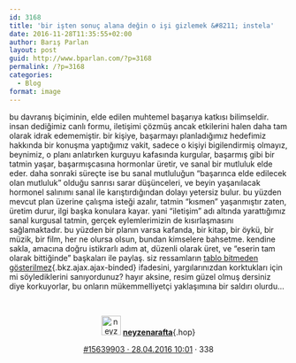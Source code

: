 ```yaml
---
id: 3168
title: 'bir işten sonuç alana değin o işi gizlemek &#8211; instela'
date: 2016-11-28T11:35:55+02:00
author: Barış Parlan
layout: post
guid: http://www.bparlan.com/?p=3168
permalink: /?p=3168
categories:
  - Blog
format: image
---
```

<div class="ttr_start">
</div>

bu davranış biçiminin, elde edilen muhtemel başarıya katkısı bilimseldir. insan dediğimiz canlı formu, iletişimi çözmüş ancak etkilerini halen daha tam olarak idrak edememiştir. bir kişiye, başarmayı planladığımız hedefimiz hakkında bir konuşma yaptığımız vakit, sadece o kişiyi bigilendirmiş olmayız, beynimiz, o planı anlatırken kurguyu kafasında kurgular, başarmış gibi bir tatmin yaşar, başarmışcasına hormonlar üretir, ve sanal bir mutluluk elde eder. daha sonraki süreçte ise bu sanal mutluluğun &#8220;başarınca elde edilecek olan mutluluk&#8221; olduğu sanrısı sarar düşünceleri, ve beyin yaşanılacak hormonel salınımı sanal ile karıştırdığından dolayı yetersiz bulur. bu yüzden mevcut plan üzerine çalışma isteği azalır, tatmin &#8220;kısmen&#8221; yaşanmıştır zaten, üretim durur, ilgi başka konulara kayar. yani &#8220;iletişim&#8221; adı altında yarattığımız sanal kurgusal tatmin, gerçek eylemlerimizin de kısırlaşmasını sağlamaktadır. bu yüzden bir planın varsa kafanda, bir kitap, bir öykü, bir müzik, bir film, her ne olursa olsun, bundan kimselere bahsetme. kendine sakla, amacına doğru istikrarlı adım at, düzenli olarak üret, ve &#8220;eserin tam olarak bittiğinde&#8221; başkaları ile paylaş. siz ressamların [tablo bitmeden gösterilmez](https://tr.instela.com/tablo-bitmeden-gosterilmez--18617895 "tablo bitmeden gösterilmez"){.bkz.ajax.ajax-binded} ifadesini, yargılarınızdan korktukları için mi söylediklerini sanıyordunuz? hayır aksine, resim güzel olmuş dersiniz diye korkuyorlar, bu onların mükemmelliyetçi yaklaşımına bir saldırı olurdu&#8230;

&nbsp;<header class="dateauthor">

<a class="hop avatar_container" href="https://tr.instela.com/user/neyzenarafta--159601" data-userid="159601"><img class="avatar" src="https://i1.wp.com/s.instela.com/s/avatar/hx3j2lp9bw78cyiilr3tfgc80h9homa6kdpmzfwbc3kp228ntb.xt.jpg?resize=35%2C35&#038;ssl=1" alt="neyzenarafta" width="35" height="35" data-recalc-dims="1" /></a> [**neyzenarafta**](https://tr.instela.com/user/neyzenarafta--159601){.hop}</p> 

<div class="date-permalink">
  <a class="permalink ajax ajax-binded" title="bir işten sonuç alana değin o işi gizlemek" href="https://tr.instela.com/bir-isten-sonuc-alana-degin-o-isi-gizlemek---15639903">#15639903 · <time datetime="2016-04-28T10:01:50+0300">28.04.2016 10:01</time></a> · <span title="okunma sayısı"><i class="fa fa-line-chart"></i> 338</span>
</div></header> 

<div class="ttr_end">
</div>